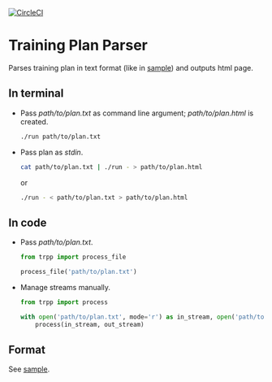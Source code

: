 [![CircleCI](https://circleci.com/gh/DmitryBogomolov/training-plan-parser.svg?style=svg)](https://circleci.com/gh/DmitryBogomolov/training-plan-parser)

# Training Plan Parser

Parses training plan in text format (like in [sample](./sample.txt)) and outputs html page.

## In terminal

- Pass *path/to/plan.txt* as command line argument; *path/to/plan.html* is created.
  ```bash
  ./run path/to/plan.txt
  ```

- Pass plan as *stdin*.
  ```bash
  cat path/to/plan.txt | ./run - > path/to/plan.html
  ```
  or
  ```bash
  ./run - < path/to/plan.txt > path/to/plan.html
  ```

## In code

- Pass *path/to/plan.txt*.
  ```python
  from trpp import process_file
  
  process_file('path/to/plan.txt')
  ```

- Manage streams manually.
  ```python
  from trpp import process

  with open('path/to/plan.txt', mode='r') as in_stream, open('path/to/plan.html', mode='w') as out_stream:
      process(in_stream, out_stream)
  ```

## Format

See [sample](./sample.txt).
